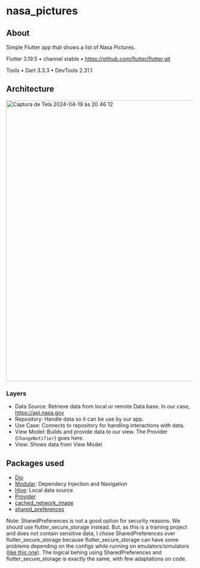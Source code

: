 # nasa_pictures

## About
Simple Flutter app that shows a list of Nasa Pictures. 

Flutter 3.19.5 • channel stable • https://github.com/flutter/flutter.git

Tools • Dart 3.3.3 • DevTools 2.31.1



## Architecture 
<img width="754" alt="Captura de Tela 2024-04-19 às 20 46 12" src="https://github.com/felipekpetersen/NASAPicture/assets/31223287/35286142-d908-40c7-b137-8e6b60378529">

### Layers
- Data Source: Retrieve data from local or remote Data base. In our case, https://api.nasa.gov
- Repository: Handle data so it can be use by our app.
- Use Case: Connects to repository for handling interactions with data.
- View Model: Builds and provide data to our view. The Provider (`ChangeNotifier`) goes here.
- View: Shows data from View Model

## Packages used
- [Dio](https://pub.dev/packages/dio)
- [Modular](https://pub.dev/packages/flutter_modular): Dependecy Injection and Navigation
- [Hive](https://pub.dev/packages/hive): Local data source
- [Provider](https://pub.dev/packages/provider)
- [cached_network_image](https://pub.dev/packages/cached_network_image)
- [shared_preferences](https://pub.dev/packages/shared_preferences)

Note: SharedPreferences is not a good option for security reasons. We should use flutter_secure_storage instead. But, as this is a training project and does not contain sensitive data, I chose SharedPreferences over flutter_secure_storage because flutter_secure_storage can have some problems depending on the configs while running on emulators/simulators ([like this one](https://github.com/mogol/flutter_secure_storage/issues/391)). The logical behing using SharedPreferences and flutter_secure_storage is exactly the same, with few adaptations on code. 
